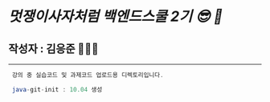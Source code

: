 # ***멋쟁이사자처럼 백엔드스쿨 2기 😎 🦁***


## 작성자 : 김응준 🧑🏻‍💻 


---

```java 
 강의 중 실습코드 및 과제코드 업로드용 디렉토리입니다.

 java-git-init : 10.04 생성
```